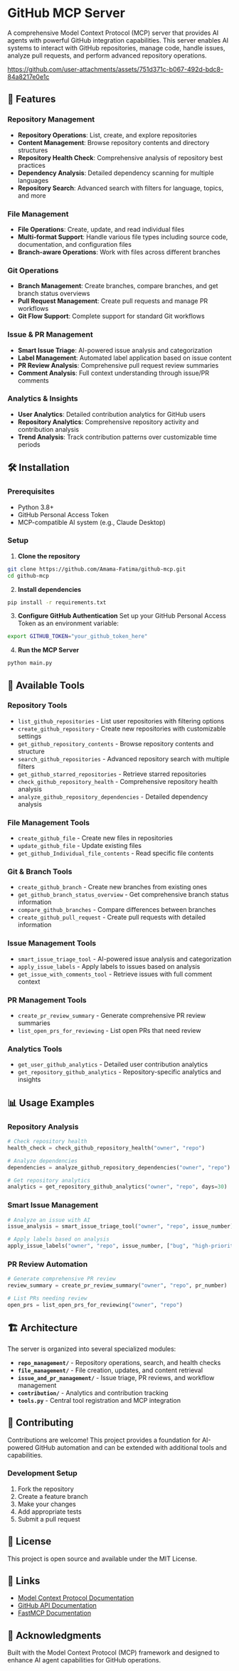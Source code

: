 # GitHub MCP Server

A comprehensive Model Context Protocol (MCP) server that provides AI agents with powerful GitHub integration capabilities. This server enables AI systems to interact with GitHub repositories, manage code, handle issues, analyze pull requests, and perform advanced repository operations.

https://github.com/user-attachments/assets/751d371c-b067-492d-bdc8-84a8217e0e1c

## 🚀 Features

### Repository Management
- **Repository Operations**: List, create, and explore repositories
- **Content Management**: Browse repository contents and directory structures
- **Repository Health Check**: Comprehensive analysis of repository best practices
- **Dependency Analysis**: Detailed dependency scanning for multiple languages
- **Repository Search**: Advanced search with filters for language, topics, and more

### File Management
- **File Operations**: Create, update, and read individual files
- **Multi-format Support**: Handle various file types including source code, documentation, and configuration files
- **Branch-aware Operations**: Work with files across different branches

### Git Operations
- **Branch Management**: Create branches, compare branches, and get branch status overviews
- **Pull Request Management**: Create pull requests and manage PR workflows
- **Git Flow Support**: Complete support for standard Git workflows

### Issue & PR Management
- **Smart Issue Triage**: AI-powered issue analysis and categorization
- **Label Management**: Automated label application based on issue content
- **PR Review Analysis**: Comprehensive pull request review summaries
- **Comment Analysis**: Full context understanding through issue/PR comments

### Analytics & Insights
- **User Analytics**: Detailed contribution analytics for GitHub users
- **Repository Analytics**: Comprehensive repository activity and contribution analysis
- **Trend Analysis**: Track contribution patterns over customizable time periods

## 🛠️ Installation

### Prerequisites
- Python 3.8+
- GitHub Personal Access Token
- MCP-compatible AI system (e.g., Claude Desktop)

### Setup

1. **Clone the repository**
```bash
git clone https://github.com/Amama-Fatima/github-mcp.git
cd github-mcp
```

2. **Install dependencies**
```bash
pip install -r requirements.txt
```

3. **Configure GitHub Authentication**
Set up your GitHub Personal Access Token as an environment variable:
```bash
export GITHUB_TOKEN="your_github_token_here"
```

4. **Run the MCP Server**
```bash
python main.py
```

## 🔧 Available Tools

### Repository Tools
- `list_github_repositories` - List user repositories with filtering options
- `create_github_repository` - Create new repositories with customizable settings
- `get_github_repository_contents` - Browse repository contents and structure
- `search_github_repositories` - Advanced repository search with multiple filters
- `get_github_starred_repositories` - Retrieve starred repositories
- `check_github_repository_health` - Comprehensive repository health analysis
- `analyze_github_repository_dependencies` - Detailed dependency analysis

### File Management Tools
- `create_github_file` - Create new files in repositories
- `update_github_file` - Update existing files
- `get_github_Individual_file_contents` - Read specific file contents

### Git & Branch Tools
- `create_github_branch` - Create new branches from existing ones
- `get_github_branch_status_overview` - Get comprehensive branch status information
- `compare_github_branches` - Compare differences between branches
- `create_github_pull_request` - Create pull requests with detailed information

### Issue Management Tools
- `smart_issue_triage_tool` - AI-powered issue analysis and categorization
- `apply_issue_labels` - Apply labels to issues based on analysis
- `get_issue_with_comments_tool` - Retrieve issues with full comment context

### PR Management Tools
- `create_pr_review_summary` - Generate comprehensive PR review summaries
- `list_open_prs_for_reviewing` - List open PRs that need review

### Analytics Tools
- `get_user_github_analytics` - Detailed user contribution analytics
- `get_repository_github_analytics` - Repository-specific analytics and insights

## 📊 Usage Examples

### Repository Analysis
```python
# Check repository health
health_check = check_github_repository_health("owner", "repo")

# Analyze dependencies
dependencies = analyze_github_repository_dependencies("owner", "repo")

# Get repository analytics
analytics = get_repository_github_analytics("owner", "repo", days=30)
```

### Smart Issue Management
```python
# Analyze an issue with AI
issue_analysis = smart_issue_triage_tool("owner", "repo", issue_number)

# Apply labels based on analysis
apply_issue_labels("owner", "repo", issue_number, ["bug", "high-priority"])
```

### PR Review Automation
```python
# Generate comprehensive PR review
review_summary = create_pr_review_summary("owner", "repo", pr_number)

# List PRs needing review
open_prs = list_open_prs_for_reviewing("owner", "repo")
```

## 🏗️ Architecture

The server is organized into several specialized modules:

- **`repo_management/`** - Repository operations, search, and health checks
- **`file_management/`** - File creation, updates, and content retrieval
- **`issue_and_pr_management/`** - Issue triage, PR reviews, and workflow management
- **`contribution/`** - Analytics and contribution tracking
- **`tools.py`** - Central tool registration and MCP integration

## 🤝 Contributing

Contributions are welcome! This project provides a foundation for AI-powered GitHub automation and can be extended with additional tools and capabilities.

### Development Setup
1. Fork the repository
2. Create a feature branch
3. Make your changes
4. Add appropriate tests
5. Submit a pull request

## 📝 License

This project is open source and available under the MIT License.

## 🔗 Links

- [Model Context Protocol Documentation](https://modelcontextprotocol.io)
- [GitHub API Documentation](https://docs.github.com/en/rest)
- [FastMCP Documentation](https://github.com/jlowin/fastmcp)

## 🙏 Acknowledgments

Built with the Model Context Protocol (MCP) framework and designed to enhance AI agent capabilities for GitHub operations.
